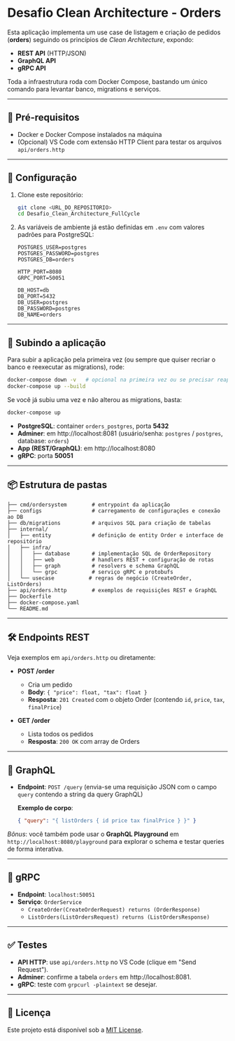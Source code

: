 # Desafio Clean Architecture - Orders

Esta aplicação implementa um use case de listagem e criação de pedidos (**orders**) seguindo os princípios de *Clean Architecture*, expondo:

- **REST API** (HTTP/JSON)
- **GraphQL API**
- **gRPC API**

Toda a infraestrutura roda com Docker Compose, bastando um único comando para levantar banco, migrations e serviços.

---

## 🚀 Pré-requisitos

- Docker e Docker Compose instalados na máquina
- (Opcional) VS Code com extensão HTTP Client para testar os arquivos `api/orders.http`

---

## 🔧 Configuração

1. Clone este repositório:
   ```bash
   git clone <URL_DO_REPOSITORIO>
   cd Desafio_Clean_Architecture_FullCycle
   ```

2. As variáveis de ambiente já estão definidas em `.env` com valores padrões para PostgreSQL:
   ```dotenv
   POSTGRES_USER=postgres
   POSTGRES_PASSWORD=postgres
   POSTGRES_DB=orders

   HTTP_PORT=8080
   GRPC_PORT=50051

   DB_HOST=db
   DB_PORT=5432
   DB_USER=postgres
   DB_PASSWORD=postgres
   DB_NAME=orders
   ```

---

## 🐳 Subindo a aplicação

Para subir a aplicação pela primeira vez (ou sempre que quiser recriar o banco e reexecutar as migrations), rode:
```bash
docker-compose down -v   # opcional na primeira vez ou se precisar reaplicar migrations
docker-compose up --build
```

Se você já subiu uma vez e não alterou as migrations, basta:
```bash
docker-compose up
```

- **PostgreSQL**: container `orders_postgres`, porta **5432**
- **Adminer**: em http://localhost:8081 (usuário/senha: `postgres` / `postgres`, database: `orders`)
- **App (REST/GraphQL)**: em http://localhost:8080
- **gRPC**: porta **50051**

---

## 📦 Estrutura de pastas

```
├── cmd/ordersystem        # entrypoint da aplicação
├── configs                # carregamento de configurações e conexão ao DB
├── db/migrations          # arquivos SQL para criação de tabelas
├── internal/
│   ├── entity             # definição de entity Order e interface de repositório
│   ├── infra/
│   │   ├── database       # implementação SQL de OrderRepository
│   │   ├── web            # handlers REST + configuração de rotas
│   │   ├── graph          # resolvers e schema GraphQL
│   │   └── grpc           # serviço gRPC e protobufs
│   └── usecase           # regras de negócio (CreateOrder, ListOrders)
├── api/orders.http        # exemplos de requisições REST e GraphQL
├── Dockerfile
├── docker-compose.yaml
└── README.md
```

---

## 🛠️ Endpoints REST

Veja exemplos em `api/orders.http` ou diretamente:

- **POST /order**
  - Cria um pedido
  - **Body**: `{ "price": float, "tax": float }`
  - **Resposta**: `201 Created` com o objeto Order (contendo `id`, `price`, `tax`, `finalPrice`)

- **GET /order**
  - Lista todos os pedidos
  - **Resposta**: `200 OK` com array de Orders

---

## 🧩 GraphQL

- **Endpoint**: `POST /query` (envia-se uma requisição JSON com o campo `query` contendo a string da query GraphQL)

  **Exemplo de corpo**:
  ```json
  { "query": "{ listOrders { id price tax finalPrice } }" }
  ```

*Bônus*: você também pode usar o **GraphQL Playground** em `http://localhost:8080/playground` para explorar o schema e testar queries de forma interativa.

---

## 📡 gRPC

- **Endpoint**: `localhost:50051`
- **Serviço**: `OrderService`
  - `CreateOrder(CreateOrderRequest) returns (OrderResponse)`
  - `ListOrders(ListOrdersRequest) returns (ListOrdersResponse)`


---

## ✅ Testes

- **API HTTP**: use `api/orders.http` no VS Code (clique em "Send Request").
- **Adminer**: confirme a tabela `orders` em http://localhost:8081.
- **gRPC**: teste com `grpcurl -plaintext` se desejar.

---

## 📄 Licença

Este projeto está disponível sob a [MIT License](LICENSE).
